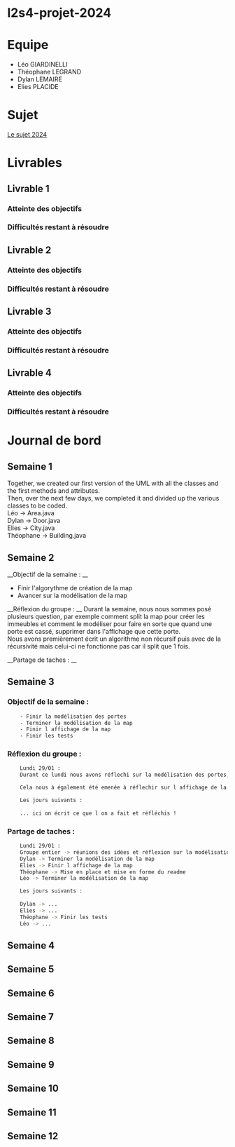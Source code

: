# l2s4-projet-2024

# Equipe

- Léo GIARDINELLI
- Théophane LEGRAND
- Dylan LEMAIRE
- Elies PLACIDE

# Sujet

[Le sujet 2024](https://www.fil.univ-lille.fr/~varre/portail/l2s4-projet/sujet2024.pdf)

# Livrables

## Livrable 1

### Atteinte des objectifs

### Difficultés restant à résoudre

## Livrable 2

### Atteinte des objectifs

### Difficultés restant à résoudre

## Livrable 3

### Atteinte des objectifs

### Difficultés restant à résoudre

## Livrable 4

### Atteinte des objectifs

### Difficultés restant à résoudre

# Journal de bord

## Semaine 1
Together, we created our first version of the UML with all the classes and the first methods and attributes.  
Then, over the next few days, we completed it and divided up the various classes to be coded.  
Léo -> Area.java  
Dylan -> Door.java  
Elies -> City.java  
Théophane -> Building.java  

## Semaine 2
__Objectif de la semaine : __ 
- Finir l'algorythme de création de la map
- Avancer sur la modélisation de la map

__Réflexion du groupe :  __
Durant la semaine, nous nous sommes posé plusieurs question, par exemple comment split la map pour créer les immeubles et comment le modéliser pour faire en sorte que quand une porte est cassé, supprimer dans l'affichage que cette porte.  
Nous avons premièrement écrit un algorithme non récursif puis avec de la récursivité mais celui-ci ne fonctionne pas car il split que 1 fois.  


__Partage de taches : __  


## Semaine 3
### Objectif de la semaine :  
```bash
    - Finir la modélisation des portes
    - Terminer la modélisation de la map
    - Finir l affichage de la map
    - Finir les tests
```
### Réflexion du groupe :
```bash 
    Lundi 29/01 : 
    Durant ce lundi nous avons réflechi sur la modélisation des portes, ce qui nous a mené a la création d une class enum pour la position des portes avec l ajout d une hashmap enum/porte.

    Cela nous à également été emenée à réflechir sur l affichage de la map et l affichage des portes (ouvert et fermée) et nous avons réfléchi sur la methode de splitHorizontal et splitVertical en la modifiant sur un split en croix. 

    Les jours suivants :
    
    ... ici on écrit ce que l on a fait et réfléchis !

```
### Partage de taches : 
```bash   
    Lundi 29/01 :
    Groupe entier -> réunions des idées et réflexion sur la modélisation de la map et l affichage des pieces et des portes. 
    Dylan -> Terminer la modélisation de la map
    Elies -> Finir l affichage de la map
    Théophane -> Mise en place et mise en forme du readme  
    Léo -> Terminer la modélisation de la map

    Les jours suivants :
    
    Dylan -> ...    
    Elies -> ...
    Théophane -> Finir les tests
    Léo -> ...
```

## Semaine 4

## Semaine 5

## Semaine 6

## Semaine 7

## Semaine 8

## Semaine 9

## Semaine 10

## Semaine 11

## Semaine 12
